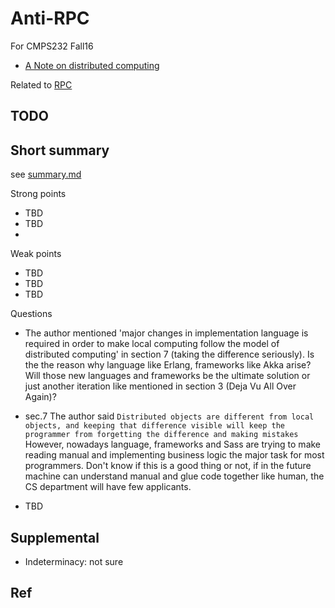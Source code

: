# Anti-RPC

For CMPS232 Fall16

- [A Note on distributed computing](http://citeseerx.ist.psu.edu/viewdoc/summary?doi=10.1.1.41.7628)

Related to [RPC](../rpc)

## TODO



## Short summary

see [summary.md](summary.md)

Strong points

- TBD
- TBD
-

Weak points

- TBD
- TBD
- TBD

Questions

- The author mentioned 'major changes in implementation language is required in order to make local computing follow the model of distributed computing' in section 7 (taking the difference seriously). Is the the reason why language like Erlang, frameworks like Akka arise? Will those new languages and
frameworks be the ultimate solution or just another iteration like mentioned in section 3 (Deja Vu All Over Again)?

- sec.7 The author said `Distributed objects are different from local objects, and keeping that difference visible will keep the programmer from forgetting the difference and making mistakes` However, nowadays language, frameworks and Sass are trying to make reading manual and implementing business logic the major task for most programmers. Don't know if this is a good thing or not, if in the future machine can understand manual and glue code together like human, the CS department will have few applicants.

- TBD

## Supplemental

- Indeterminacy: not sure

## Ref
